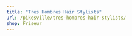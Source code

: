 ```yaml
---
title: "Tres Hombres Hair Stylists"
url: /pikesville/tres-hombres-hair-stylists/
shop: Friseur
---
```

